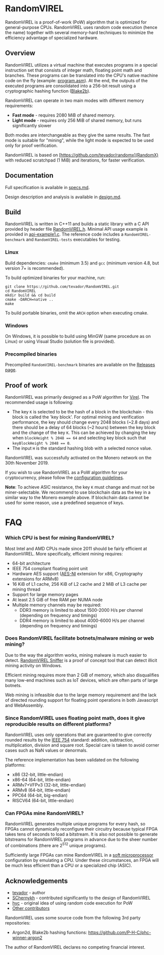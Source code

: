 # RandomVIREL
RandomVIREL is a proof-of-work (PoW) algorithm that is optimized for general-purpose CPUs. RandomVIREL uses random code execution (hence the name) together with several memory-hard techniques to minimize the efficiency advantage of specialized hardware.

## Overview

RandomVIREL utilizes a virtual machine that executes programs in a special instruction set that consists of integer math, floating point math and branches. These programs can be translated into the CPU's native machine code on the fly (example: [program.asm](doc/program.asm)). At the end, the outputs of the executed programs are consolidated into a 256-bit result using a cryptographic hashing function ([Blake2b](https://blake2.net/)).

RandomVIREL can operate in two main modes with different memory requirements:

* **Fast mode** - requires 2080 MiB of shared memory.
* **Light mode** - requires only 256 MiB of shared memory, but runs significantly slower

Both modes are interchangeable as they give the same results. The fast mode is suitable for "mining", while the light mode is expected to be used only for proof verification.

RandomVIREL is based on [https://github.com/tevador/randomx](RandomX) with reduced scratchpad (1 MiB) and iterations, for faster verification.

## Documentation

Full specification is available in [specs.md](doc/specs.md).

Design description and analysis is available in [design.md](doc/design.md).

## Build

RandomVIREL is written in C++11 and builds a static library with a C API provided by header file [RandomVIREL.h](src/RandomVIREL.h). Minimal API usage example is provided in [api-example1.c](src/tests/api-example1.c). The reference code includes a `RandomVIREL-benchmark` and `RandomVIREL-tests` executables for testing.

### Linux

Build dependencies: `cmake` (minimum 3.5) and `gcc` (minimum version 4.8, but version 7+ is recommended).

To build optimized binaries for your machine, run:
```
git clone https://github.com/tevador/RandomVIREL.git
cd RandomVIREL
mkdir build && cd build
cmake -DARCH=native ..
make
```

To build portable binaries, omit the `ARCH` option when executing cmake.

### Windows

On Windows, it is possible to build using MinGW (same procedure as on Linux) or using Visual Studio (solution file is provided).

### Precompiled binaries

Precompiled `RandomVIREL-benchmark` binaries are available on the [Releases page](https://github.com/tevador/RandomVIREL/releases).

## Proof of work

RandomVIREL was primarily designed as a PoW algorithm for [Virel](https://virel.org/). The recommended usage is following:

* The key `K` is selected to be the hash of a block in the blockchain - this block is called the 'key block'. For optimal mining and verification performance, the key should change every 2048 blocks (~2.8 days) and there should be a delay of 64 blocks (~2 hours) between the key block and the change of the key `K`. This can be achieved by changing the key when `blockHeight % 2048 == 64` and selecting key block such that `keyBlockHeight % 2048 == 0`.
* The input `H` is the standard hashing blob with a selected nonce value.

RandomVIREL was successfully activated on the Monero network on the 30th November 2019.

If you wish to use RandomVIREL as a PoW algorithm for your cryptocurrency, please follow the [configuration guidelines](doc/configuration.md).

**Note**: To achieve ASIC resistance, the key `K` must change and must not be miner-selectable. We recommend to use blockchain data as the key in a similar way to the Monero example above. If blockchain data cannot be used for some reason, use a predefined sequence of keys.


# FAQ

### Which CPU is best for mining RandomVIREL?

Most Intel and AMD CPUs made since 2011 should be fairly efficient at RandomVIREL. More specifically, efficient mining requires:

* 64-bit architecture
* IEEE 754 compliant floating point unit
* Hardware AES support ([AES-NI](https://en.wikipedia.org/wiki/AES_instruction_set) extension for x86, Cryptography extensions for ARMv8)
* 16 KiB of L1 cache, 256 KiB of L2 cache and 2 MiB of L3 cache per mining thread
* Support for large memory pages
* At least 2.5 GiB of free RAM per NUMA node
* Multiple memory channels may be required:
    * DDR3 memory is limited to about 1500-2000 H/s per channel (depending on frequency and timings)
    * DDR4 memory is limited to about 4000-6000 H/s per channel  (depending on frequency and timings)

### Does RandomVIREL facilitate botnets/malware mining or web mining?

Due to the way the algorithm works, mining malware is much easier to detect. [RandomVIREL Sniffer](https://github.com/tevador/RandomVIREL-sniffer) is a proof of concept tool that can detect illicit mining activity on Windows.

Efficient mining requires more than 2 GiB of memory, which also disqualifies many low-end machines such as IoT devices, which are often parts of large botnets.

Web mining is infeasible due to the large memory requirement and the lack of directed rounding support for floating point operations in both Javascript and WebAssembly.

### Since RandomVIREL uses floating point math, does it give reproducible results on different platforms?

RandomVIREL uses only operations that are guaranteed to give correctly rounded results by the [IEEE 754](https://en.wikipedia.org/wiki/IEEE_754) standard: addition, subtraction, multiplication, division and square root. Special care is taken to avoid corner cases such as NaN values or denormals.

The reference implementation has been validated on the following platforms:
* x86 (32-bit, little-endian)
* x86-64 (64-bit, little-endian)
* ARMv7+VFPv3 (32-bit, little-endian)
* ARMv8 (64-bit, little-endian)
* PPC64 (64-bit, big-endian)
* RISCV64 (64-bit, little-endian)

### Can FPGAs mine RandomVIREL?

RandomVIREL generates multiple unique programs for every hash, so FPGAs cannot dynamically reconfigure their circuitry because typical FPGA takes tens of seconds to load a bitstream. It is also not possible to generate bitstreams for RandomVIREL programs in advance due to the sheer number of combinations (there are 2<sup>512</sup> unique programs).

Sufficiently large FPGAs can mine RandomVIREL in a [soft microprocessor](https://en.wikipedia.org/wiki/Soft_microprocessor) configuration by emulating a CPU. Under these circumstances, an FPGA will be much less efficient than a CPU or a specialized chip (ASIC).

## Acknowledgements
* [tevador](https://github.com/tevador) - author
* [SChernykh](https://github.com/SChernykh) - contributed significantly to the design of RandomVIREL
* [hyc](https://github.com/hyc) - original idea of using random code execution for PoW
* [Other contributors](https://github.com/tevador/RandomVIREL/graphs/contributors)

RandomVIREL uses some source code from the following 3rd party repositories:
* Argon2d, Blake2b hashing functions: https://github.com/P-H-C/phc-winner-argon2

The author of RandomVIREL declares no competing financial interest.
